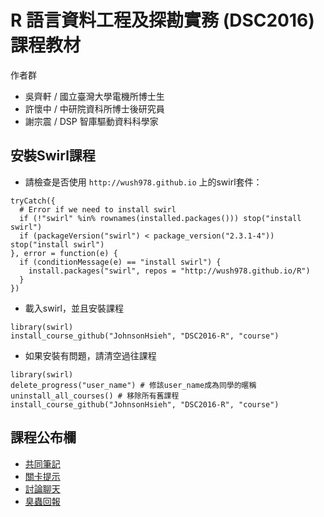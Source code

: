 # R 語言資料工程及探勘實務 (DSC2016) 課程教材 

作者群
- 吳齊軒 / 國立臺灣大學電機所博士生
- 許懷中 / 中研院資科所博士後研究員 
- 謝宗震 / DSP 智庫驅動資料科學家


## 安裝Swirl課程

- 請檢查是否使用 `http://wush978.github.io` 上的swirl套件：

```
tryCatch({
  # Error if we need to install swirl
  if (!"swirl" %in% rownames(installed.packages())) stop("install swirl")
  if (packageVersion("swirl") < package_version("2.3.1-4")) stop("install swirl")
}, error = function(e) {
  if (conditionMessage(e) == "install swirl") {
    install.packages("swirl", repos = "http://wush978.github.io/R")
  }
})
```

- 載入swirl，並且安裝課程
```
library(swirl)
install_course_github("JohnsonHsieh", "DSC2016-R", "course")
```

- 如果安裝有問題，請清空過往課程
```
library(swirl)
delete_progress("user_name") # 修該user_name成為同學的暱稱
uninstall_all_courses() # 移除所有舊課程
install_course_github("JohnsonHsieh", "DSC2016-R", "course")
```

## 課程公布欄
- [共同筆記]()
- [關卡提示]()
- [討論聊天]()
- [臭蟲回報]()

